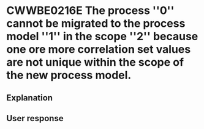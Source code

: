 # CWWBE0216E The process ''0'' cannot be migrated to the process model ''1'' in the scope ''2'' because one ore more correlation set values are not unique within the scope of the new process model.

## Explanation

## User response